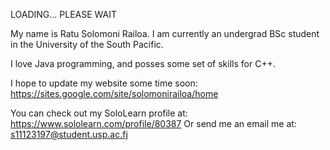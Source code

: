 LOADING... PLEASE WAIT

<!---
solomonirailoa/solomonirailoa is a ✨ special ✨ repository because its `README.md` (this file) appears on your GitHub profile.
You can click the Preview link to take a look at your changes.
--->

My name is Ratu Solomoni Railoa.
I am currently an undergrad BSc student in the University of the South Pacific.

I love Java programming, and posses some set of skills for C++.

I hope to update my website some time soon: https://sites.google.com/site/solomonirailoa/home

You can check out my SoloLearn profile at: https://www.sololearn.com/profile/80387
Or send me an email me at: s11123197@student.usp.ac.fj

